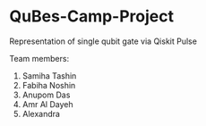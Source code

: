 # QuBes-Camp-Project
Representation of  single qubit gate via Qiskit Pulse


Team members:
1. Samiha Tashin
2. Fabiha Noshin
3. Anupom Das
4. Amr Al Dayeh
5. Alexandra
